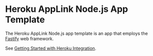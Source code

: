 # Heroku AppLink Node.js App Template

The Heroku AppLink Node.js app template is an app that employs the [Fastify](https://fastify.dev/) web framework.

See [Getting Started with Heroku Integration](https://devcenter.heroku.com/articles/getting-started-heroku-integration).


